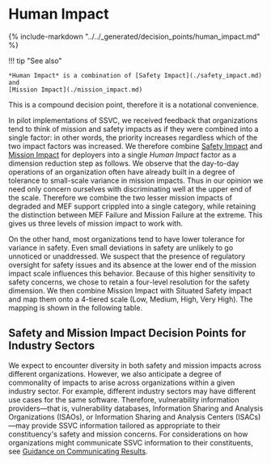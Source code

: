 # Human Impact

{% include-markdown "../../_generated/decision_points/human_impact.md" %}

!!! tip "See also"

    *Human Impact* is a combination of [Safety Impact](./safety_impact.md) and
    [Mission Impact](./mission_impact.md)

This is a compound decision point, therefore it is a notational convenience.

In pilot implementations of SSVC, we received feedback that organizations tend to think of mission and safety impacts as
if they were combined into a single factor: in other words, the priority increases regardless which of the two  impact factors was increased.
We therefore combine [Safety Impact](safety_impact.md) and
[Mission Impact](mission_impact.md) for deployers into a single _Human Impact_ factor
as a dimension reduction step as follows.
We observe that the day-to-day operations of an organization often have already built in a degree of tolerance to small-scale variance in mission impacts.
Thus in our opinion we need only concern ourselves with discriminating well at the upper end of the scale.
Therefore we combine the two lesser mission impacts of degraded and MEF support crippled into a single category, while retaining the distinction between MEF Failure and Mission Failure at the extreme.
This gives us three levels of mission impact to work with.

On the other hand, most organizations tend to have lower tolerance for variance in safety.
Even small deviations in safety are unlikely to go unnoticed or unaddressed.
We suspect that the presence of regulatory oversight for safety issues and its absence at the lower end of the mission impact scale influences this behavior.
Because of this higher sensitivity to safety concerns, we chose to retain a four-level resolution for the safety dimension.
We then combine Mission Impact with Situated Safety impact and map them onto a 4-tiered scale (Low, Medium, High, Very High).
The mapping is shown in the following table.

## Safety and Mission Impact Decision Points for Industry Sectors

We expect to encounter diversity in both safety and mission impacts across different organizations.
However, we also anticipate a degree of commonality of impacts to arise across organizations within a given industry sector.
For example, different industry sectors may have different use cases for the same software.
Therefore, vulnerability information providers&mdash;that is, vulnerability databases,
Information Sharing and Analysis Organizations (ISAOs), or Information Sharing and Analysis Centers (ISACs)&mdash;may
provide SSVC information tailored as appropriate to their constituency's safety and mission concerns.
For considerations on how organizations might communicate SSVC information to their constituents,
see [Guidance on Communicating Results](../../howto/communicating_results.md).


